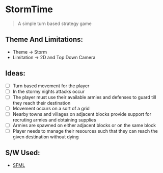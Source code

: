 # StormTime
> A simple turn based strategy game

## Theme And Limitations:
- Theme -> Storm
- Limitation -> 2D and Top Down Camera

## Ideas:
- [ ] Turn based movement for the player
- [ ] In the stormy nights attacks occur
- [ ] The player must use their available armies and defenses to guard till they reach their destination
- [ ] Movement occurs on a sort of a grid
- [ ] Nearby towns and villages on adjacent blocks provide support for recruting armies and obtaining supplies
- [ ] Armies are spawned on either adjacent blocks or on the same block
- [ ] Player needs to manage their resources such that they can reach the given destination without dying

## S/W Used:
- [SFML](https://www.sfml-dev.org/)
